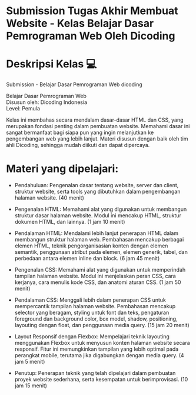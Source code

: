 # Submission Tugas Akhir Membuat Website - Kelas Belajar Dasar Pemrograman Web Oleh Dicoding
# Deskripsi Kelas 💻
Submission - Belajar Dasar Pemrograman Web dicoding

Belajar Dasar Pemrograman Web<br>
Disusun oleh: Dicoding Indonesia<br>
Level: Pemula<br>

Kelas ini membahas secara mendalam dasar-dasar HTML dan CSS, yang merupakan fondasi penting dalam pembuatan website. Memahami dasar ini sangat bermanfaat bagi siapa pun yang ingin melanjutkan ke pengembangan web yang lebih lanjut. Materi disusun dengan baik oleh tim ahli Dicoding, sehingga mudah diikuti dan dapat dipercaya.

# Materi yang dipelajari:

- Pendahuluan: Pengenalan dasar tentang website, server dan client, struktur website, serta tools yang dibutuhkan dalam pengembangan halaman website. (40 menit)

- Pengenalan HTML: Memahami alat yang digunakan untuk membangun struktur dasar halaman website. Modul ini mencakup HTML, struktur dokumen HTML, dan lainnya. (1 jam 10 menit)

- Pendalaman HTML: Mendalami lebih lanjut penerapan HTML dalam membangun struktur halaman web. Pembahasan mencakup berbagai elemen HTML, teknik pengorganisasian konten dengan elemen semantik, penggunaan atribut pada elemen, elemen generik, tabel, dan perbedaan antara elemen inline dan block. (6 jam 45 menit)

- Pengenalan CSS: Memahami alat yang digunakan untuk memperindah tampilan halaman website. Modul ini menjelaskan peran CSS, cara kerjanya, cara menulis kode CSS, dan anatomi aturan CSS. (1 jam 50 menit)

- Pendalaman CSS: Menggali lebih dalam penerapan CSS untuk mempercantik tampilan halaman website. Pembahasan mencakup selector yang beragam, styling untuk font dan teks, pengaturan foreground dan background color, box model, shadow, positioning, layouting dengan float, dan penggunaan media query. (15 jam 20 menit)

- Layout Responsif dengan Flexbox: Mempelajari teknik layouting menggunakan Flexbox untuk menyusun konten halaman website secara responsif. Fitur ini memungkinkan tampilan yang lebih optimal pada perangkat mobile, terutama jika digabungkan dengan media query. (4 jam 5 menit)

- Penutup: Penerapan teknik yang telah dipelajari dalam pembuatan proyek website sederhana, serta kesempatan untuk berimprovisasi. (10 jam 15 menit)
